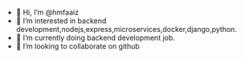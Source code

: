 - 👋 Hi, I’m @hmfaaiz
- 👀 I’m interested in backend development,nodejs,express,microservices,docker,django,python.
- 🌱 I’m currently doing backend development job.
- 💞️ I’m looking to collaborate on github

